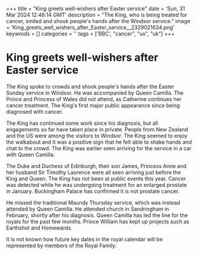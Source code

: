 +++
title = "King greets well-wishers after Easter service"
date = 'Sun, 31 Mar 2024 12:46:14 GMT'
description = "The King, who is being treated for cancer, smiled and shook people's hands after the Windsor service."
image = 'King_greets_well_wishers_after_Easter_service__2329021634.png'
keywrods =  []
categories = ''
tags = ['BBC', "cancer", "us", "uk"]
+++

# King greets well-wishers after Easter service

The King spoke to crowds and shook people<bb>'s hands after the Easter Sunday service in Windsor.
He was accompanied by Queen Camilla.
The Prince and Princess of Wales did not attend, as Catherine continues her cancer treatment.
The King's first major public appearance since being diagnosed with cancer.

The King has continued some work since his diagnosis, but all engagements so far have taken place in private.
People from New Zealand and the US were among the visitors to Windsor.
The King seemed to enjoy the walkabout and it was a positive sign that he felt able to shake hands and chat to the crowd.
The King was earlier seen arriving for the service in a car with Queen Camilla.

The Duke and Duchess of Edinburgh, their son James, Princess Anne and her husband Sir Timothy Laurence were all seen arriving just before the King and Queen.
The King has not been at public events this year.
Cancer was detected while he was undergoing treatment for an enlarged prostate in January.
Buckingham Palace has confirmed it is not prostate cancer.

He missed the traditional Maundy Thursday service, which was instead attended by Queen Camilla.
He attended church in Sandringham in February, shortly after his diagnosis.
Queen Camilla has led the line for the royals for the past few months.
Prince William has kept up projects such as Earthshot and Homewards.

It is not known how future key dates in the royal calendar will be represented by members of the Royal Family.


